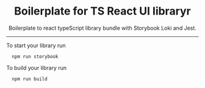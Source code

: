 <h1 align="center"> Boilerplate for TS React UI libraryr</h1>
<p align="center">Boilerplate to react typeScript library bundle with Storybook Loki and Jest.</p>

---

To start your library run

```
  npm run storybook
```

To build your library run
```
  npm run build
```
